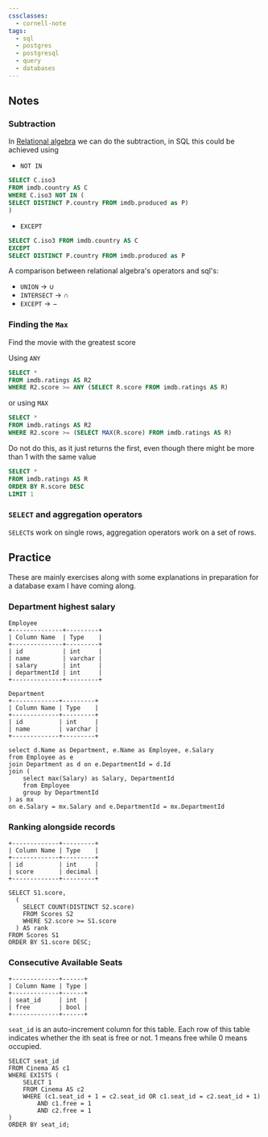 ```yaml
---
cssclasses:
  - cornell-note
tags:
  - sql
  - postgres
  - postgresql
  - query
  - databases
---
```


## Notes

### Subtraction

In [Relational algebra](Relational%20algebra.md) we can do the subtraction, in SQL this could be achieved using
* `NOT IN`
```sql
SELECT C.iso3 
FROM imdb.country AS C
WHERE C.iso3 NOT IN (
SELECT DISTINCT P.country FROM imdb.produced as P)
)
```
* `EXCEPT`
```sql
SELECT C.iso3 FROM imdb.country AS C
EXCEPT
SELECT DISTINCT P.country FROM imdb.produced as P
```

A comparison between relational algebra's operators and sql's:
* `UNION` $\rightarrow$ $\cup$
* `INTERSECT` $\rightarrow$ $\cap$
* `EXCEPT` $\rightarrow$ $-$

### Finding the `Max`

Find the movie with the greatest score

Using `ANY`
```sql
SELECT *
FROM imdb.ratings AS R2
WHERE R2.score >= ANY (SELECT R.score FROM imdb.ratings AS R)
```

or using `MAX`
```sql
SELECT *
FROM imdb.ratings AS R2
WHERE R2.score >= (SELECT MAX(R.score) FROM imdb.ratings AS R)
```

Do not do this, as it just returns the first, even though there might be more than 1 with the same value

```sql
SELECT *
FROM imdb.ratings AS R
ORDER BY R.score DESC
LIMIT 1
```

### `SELECT` and aggregation operators

`SELECT`s work on single rows, aggregation operators work on a set of rows.

## Practice

These are mainly exercises along with some explanations in preparation for a database exam I have coming along.

### Department highest salary

```
Employee
+--------------+---------+
| Column Name  | Type    |
+--------------+---------+
| id           | int     |
| name         | varchar |
| salary       | int     |
| departmentId | int     |
+--------------+---------+

Department
+-------------+---------+
| Column Name | Type    |
+-------------+---------+
| id          | int     |
| name        | varchar |
+-------------+---------+
```

```postgresql
select d.Name as Department, e.Name as Employee, e.Salary
from Employee as e
join Department as d on e.DepartmentId = d.Id
join (
	select max(Salary) as Salary, DepartmentId
	from Employee
	group by DepartmentId
) as mx
on e.Salary = mx.Salary and e.DepartmentId = mx.DepartmentId
```


### Ranking alongside records

```
+-------------+---------+
| Column Name | Type    |
+-------------+---------+
| id          | int     |
| score       | decimal |
+-------------+---------+
```

```postgresql
SELECT S1.score,
  (
    SELECT COUNT(DISTINCT S2.score)
    FROM Scores S2
    WHERE S2.score >= S1.score
  ) AS rank
FROM Scores S1
ORDER BY S1.score DESC;
```

### Consecutive Available Seats

```
+-------------+------+
| Column Name | Type |
+-------------+------+
| seat_id     | int  |
| free        | bool |
+-------------+------+
```
`seat_id` is an auto-increment column for this table.
Each row of this table indicates whether the ith seat is free or not. 1 means free while 0 means occupied.

```postgresql
SELECT seat_id
FROM Cinema AS c1
WHERE EXISTS (
    SELECT 1
    FROM Cinema AS c2
    WHERE (c1.seat_id + 1 = c2.seat_id OR c1.seat_id = c2.seat_id + 1)
        AND c1.free = 1
        AND c2.free = 1
)
ORDER BY seat_id;
```